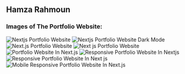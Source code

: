## Hamza Rahmoun

### Images of The Portfolio Website:

![Nextjs Portfolio Website]()
![Nextjs Portfolio Website Dark Mode]()
![Next.js Portfolio Website]()
![Next js Portfolio Website]()
![Portfolio Website In Next.js]()
![Responsive Portfolio Website In Nextjs]()
![Responsive Portfolio Website In Next js]()
![Mobile Responsive Portfolio Website In Next.js]()




